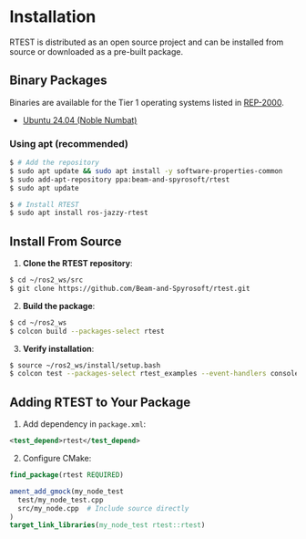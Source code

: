 # Installation

RTEST is distributed as an open source project and can be installed from source or downloaded as a pre-built package.

## Binary Packages

Binaries are available for the Tier 1 operating systems listed in [REP-2000](https://www.ros.org/reps/rep-2000.html#support-tiers).

- [Ubuntu 24.04 (Noble Numbat)](https://github.com/Beam-and-Spyrosoft/rtest/releases/)

### Using apt (recommended)

```bash
$ # Add the repository
$ sudo apt update && sudo apt install -y software-properties-common
$ sudo add-apt-repository ppa:beam-and-spyrosoft/rtest
$ sudo apt update

$ # Install RTEST
$ sudo apt install ros-jazzy-rtest
```

## Install From Source

1. **Clone the RTEST repository**:

```bash
$ cd ~/ros2_ws/src
$ git clone https://github.com/Beam-and-Spyrosoft/rtest.git
```

2. **Build the package**:

```bash
$ cd ~/ros2_ws
$ colcon build --packages-select rtest
```

3. **Verify installation**:

```bash
$ source ~/ros2_ws/install/setup.bash
$ colcon test --packages-select rtest_examples --event-handlers console_cohesion+
```

## Adding RTEST to Your Package

1. Add dependency in `package.xml`:
```xml
<test_depend>rtest</test_depend>
```

2. Configure CMake:
```cmake
find_package(rtest REQUIRED)

ament_add_gmock(my_node_test
  test/my_node_test.cpp
  src/my_node.cpp  # Include source directly
)
target_link_libraries(my_node_test rtest::rtest)
```
